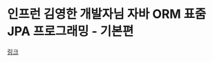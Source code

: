 # 인프런 김영한 개발자님 자바 ORM 표줌 JPA 프로그래밍 - 기본편


[링크](https://www.inflearn.com/course/ORM-JPA-Basic/dashboard)
